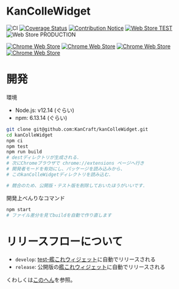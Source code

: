 # KanColleWidget

![CI](https://github.com/KanCraft/kanColleWidget/workflows/CI/badge.svg?branch=develop)
[![Coverage Status](https://coveralls.io/repos/github/KanCraft/kanColleWidget/badge.svg?branch=develop)](https://coveralls.io/github/KanCraft/kanColleWidget?branch=develop)
[![Contribution Notice](https://github.com/KanCraft/kanColleWidget/workflows/Contribution%20Notice/badge.svg)](https://twitter.com/KanColleWidget)
[![Web Store TEST](https://github.com/KanCraft/kanColleWidget/workflows/Web%20Store%20TEST/badge.svg)](https://groups.google.com/forum/#!forum/kcwidget)
![Web Store PRODUCTION](https://github.com/KanCraft/kanColleWidget/workflows/Web%20Store%20PRODUCTION/badge.svg)

[![Chrome Web Store](https://img.shields.io/chrome-web-store/v/iachoklpnnjfgmldgelflgifhdaebnol.svg)](https://chrome.google.com/webstore/detail/%E8%89%A6%E3%81%93%E3%82%8C%E3%82%A6%E3%82%A3%E3%82%B8%E3%82%A7%E3%83%83%E3%83%88/iachoklpnnjfgmldgelflgifhdaebnol?hl=ja)
[![Chrome Web Store](https://img.shields.io/chrome-web-store/users/iachoklpnnjfgmldgelflgifhdaebnol.svg)](https://chrome.google.com/webstore/detail/%E8%89%A6%E3%81%93%E3%82%8C%E3%82%A6%E3%82%A3%E3%82%B8%E3%82%A7%E3%83%83%E3%83%88/iachoklpnnjfgmldgelflgifhdaebnol?hl=ja)
[![Chrome Web Store](https://img.shields.io/chrome-web-store/stars/iachoklpnnjfgmldgelflgifhdaebnol.svg)](https://chrome.google.com/webstore/detail/%E8%89%A6%E3%81%93%E3%82%8C%E3%82%A6%E3%82%A3%E3%82%B8%E3%82%A7%E3%83%83%E3%83%88/iachoklpnnjfgmldgelflgifhdaebnol?hl=ja)
[![Chrome Web Store](https://img.shields.io/chrome-web-store/rating-count/iachoklpnnjfgmldgelflgifhdaebnol.svg)](https://chrome.google.com/webstore/detail/%E8%89%A6%E3%81%93%E3%82%8C%E3%82%A6%E3%82%A3%E3%82%B8%E3%82%A7%E3%83%83%E3%83%88/iachoklpnnjfgmldgelflgifhdaebnol?hl=ja)

# 開発

環境

- Node.js: v12.14 (ぐらい)
- npm: 6.13.14 (ぐらい)

```bash
git clone git@github.com:KanCraft/kanColleWidget.git
cd kanColleWidget
npm ci
npm test
npm run build
# destディレクトリが生成される.
# 次にChromeブラウザで chrome://extensions ページへ行き
# 開発者モードを有効にし、パッケージを読み込みから、
# このkanColleWidgetディレクトリを読み込む.

# 競合のため、公開版・テスト版を削除しておいたほうがいいです.
```

開発上べんりなコマンド

```bash
npm start
# ファイル差分を見てbuildを自動で作り直します
```

# リリースフローについて

- `develop`: [test-艦これウィジェット](https://chrome.google.com/webstore/detail/test-%E8%89%A6%E3%81%93%E3%82%8C%E3%82%A6%E3%82%A3%E3%82%B8%E3%82%A7%E3%83%83%E3%83%88/egkgleinehaapbpijnlpbllfeejjpceb)に自動でリリースされる
- `release`: 公開版の[艦これウィジェット](https://chrome.google.com/webstore/detail/%E8%89%A6%E3%81%93%E3%82%8C%E3%82%A6%E3%82%A3%E3%82%B8%E3%82%A7%E3%83%83%E3%83%88/iachoklpnnjfgmldgelflgifhdaebnol)に自動でリリースされる

くわしくは[このへん](https://github.com/KanCraft/kanColleWidget/blob/develop/scripts/should_deliver_dev.sh)を参照。
